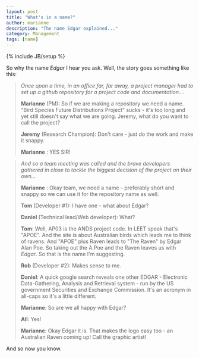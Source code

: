 ```yaml
---
layout: post
title: "What's in a name?"
author: marianne
description: "The name Edgar explained..."
category: Management
tags: [name]
---
```

{% include JB/setup %}

So why the name *Edgar* I hear you ask. Well, the story goes something like this:

> *Once upon a time, in an office far, far away, a project manager had to set up a github repository for a project code and documentation....*
> 
>
> __Marianne__ (PM): So if we are making a repository we need a name. "Bird Species Future Distributions Project" sucks - it's too long and yet still doesn't say what we are going. Jeremy, what do you want to call the project?
> 
>
> __Jeremy__ (Research Champion): Don't care - just do the work and make it snappy.
> 
>
> __Marianne__ : YES SIR!
> 
 
 
> *And so a team meeting was called and the brave developers gathered in close to tackle the biggest decision of the project on their own...*
> 
> __Marianne__ : Okay team, we need a name - preferably short and snappy so we can use it for the repository name as well.
> 
> __Tom__ (Developer #1): I have one - what about Edgar?
> 
> __Daniel__ (Technical lead/Web developer): What? 
> 
> __Tom__: Well, AP03 is the ANDS project code. In LEET speak that's "APOE". And the site is about Australian birds which leads me to think of ravens. And "APOE" plus Raven leads to "The Raven" by Edgar Alan Poe. So taking out the A.Poe and the Raven leaves us with *Edgar*. So that is the name I'm suggesting.
> 
> __Rob__ (Developer #2): Makes sense to me.
> 
> __Daniel__: A quick google search reveals one other EDGAR - Electronic Data-Gathering, Analysis and Retrieval system - run by the US government Securities and Exchange Commission. It's an acronym in all-caps so it's a little different. 
> 
> __Marianne__: So are we all happy with Edgar?
> 
> __All__: Yes!
> 
> __Marianne__: Okay Edgar it is. That makes the logo easy too - an Australian Raven coming up! Call the graphic artist!

And so now you know.
